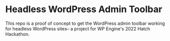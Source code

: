 # Headless WordPress Admin Toolbar

This repo is a proof of concept to get the WordPress admin toolbar working for headless WordPress sites– a project for WP Engine's 2022 Hatch Hackathon.
